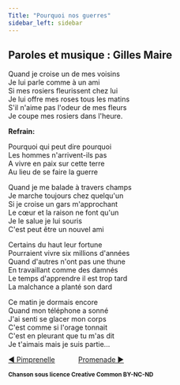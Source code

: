 ```yaml
---
Title: "Pourquoi nos guerres"
sidebar_left: sidebar
---
```


##  Paroles et musique : Gilles Maire
Quand je croise un de mes voisins  
Je lui parle comme à un ami  
Si mes rosiers fleurissent chez lui  
Je lui offre mes roses tous les matins  
S'il n'aime pas l'odeur de mes fleurs  
Je coupe mes rosiers dans l'heure.  
  


**Refrain:**

Pourquoi qui peut dire pourquoi  
Les hommes n'arrivent-ils pas  
A vivre en paix sur cette terre  
Au lieu de se faire la guerre  
  
Quand je me balade à travers champs  
Je marche toujours chez quelqu'un  
Si je croise un gars m'approchant  
Le cœur et la raison ne font qu'un  
Je le salue je lui souris  
C'est peut être un nouvel ami  
  
Certains du haut leur fortune  
Pourraient vivre six millions d'années  
Quand d'autres n'ont pas une thune  
En travaillant comme des damnés  
Le temps d'apprendre il est trop tard  
La malchance a planté son dard  
  
Ce matin je dormais encore  
Quand mon téléphone a sonné  
J'ai senti se glacer mon corps  
C'est comme si l'orage tonnait  
C'est en pleurant que tu m'as dit  
Je t'aimais mais je suis partie...  
  


[ ◀ Pimprenelle](../pimprenelle) ​ ​ ​ ​ ​ ​ ​ ​ ​ ​ ​ ​[Promenade ▶](../promenade)


<b><sub>Chanson sous licence Creative Common BY-NC-ND</sub></b>
